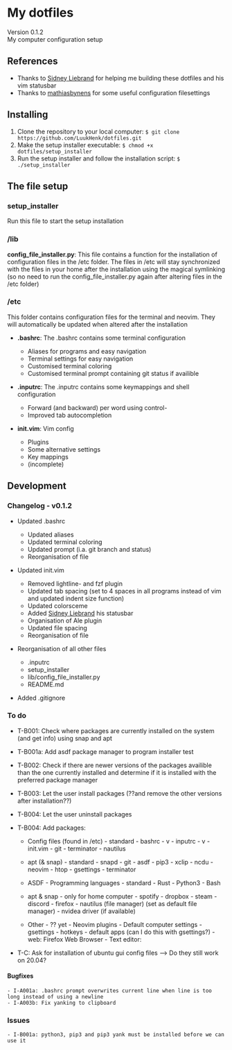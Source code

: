 # My dotfiles
Version 0.1.2 <br />
My computer configuration setup

## References
- Thanks to [Sidney Liebrand](https://github.com/SidOfc) for helping me building these dotfiles and his vim statusbar
- Thanks to [mathiasbynens](https://github.com/mathiasbynens/dotfiles) for some useful configuration filesettings

## Installing
1. Clone the repository to your local computer: `$ git clone https://github.com/LuukHenk/dotfiles.git`
2. Make the setup installer executable: `$ chmod +x dotfiles/setup_installer`
3. Run the setup installer and follow the installation script: `$ ./setup_installer`

## The file setup
### setup_installer
Run this file to start the setup installation

### /lib
**config_file_installer.py**: This file contains a function for the installation of configuration files in the /etc folder. The files in /etc will stay synchronized with the files in your home after the installation using the magical symlinking (so no need to run the config_file_installer.py again after altering files in the /etc folder)


### /etc
This folder contains configuration files for the terminal and neovim. They will automatically be updated when altered after the installation

* **.bashrc**: The .bashrc contains some terminal configuration
    * Aliases for programs and easy navigation
    * Terminal settings for easy navigation
    * Customised terminal coloring
    * Customised terminal prompt containing git status if availible

* **.inputrc**: The .inputrc contains some keymappings and shell configuration
    * Forward (and backward) per word using control-<arrowkeys>
    * Improved tab autocompletion

* **init.vim**: Vim config
	* Plugins
	* Some alternative settings
	* Key mappings
    * (incomplete)

## Development

### Changelog - v0.1.2
- Updated .bashrc
	- Updated aliases
	- Updated terminal coloring
	- Updated prompt (i.a. git branch and status)
	- Reorganisation of file

- Updated init.vim
	- Removed lightline- and fzf plugin
	- Updated tab spacing (set to 4 spaces in all programs instead of vim and updated indent size function)
	- Updated colorsceme
	- Added [Sidney Liebrand](https://github.com/SidOfc/dotfiles) his statusbar
	- Organisation of Ale plugin
	- Updated file spacing
	- Reorganisation of file

- Reorganisation of all other files
	- .inputrc
	- setup_installer
	- lib/config_file_installer.py
	- README.md

- Added .gitignore

### To do
- T-B001: Check where packages are currently installed on the system (and get info) using snap and apt
- T-B001a: Add asdf package manager to program installer test
- T-B002: Check if there are newer versions of the packages availible than the one currently installed and determine if it is installed with the preferred package manager
- T-B003: Let the user install packages (??and remove the other versions after installation??)
- T-B004: Let the user uninstall packages
- T-B004: Add packages:
	- Config files (found in /etc) - standard
			- bashrc - v
			- inputrc - v
			- init.vim
			- git
			- terminator
			- nautilus


	- apt (& snap) - standard
			- snapd
			- git
			- asdf
			- pip3
			- xclip
			- ncdu
			- neovim
			- htop
			- gsettings
			- terminator

	- ASDF - Programming languages - standard
			- Rust
			- Python3
			- Bash

	- apt & snap - only for home computer
			- spotify
			- dropbox
			- steam
			- discord
			- firefox
			- nautilus (file manager) (set as default file manager)
			- nvidea driver (if available)

	- Other - ?? yet
			- Neovim plugins
			- Default computer settings
				- gsettings
					- hotkeys
				- default apps (can I do this with gsettings?)
					- web: Firefox Web Browser
					- Text editor:

- T-C: Ask for installation of ubuntu gui config files --> Do they still work on 20.04?

#### Bugfixes
	- I-A001a: .bashrc prompt overwrites current line when line is too long instead of using a newline
	- I-A003b: Fix yanking to clipboard

### Issues
	- I-B001a: python3, pip3 and pip3 yank must be installed before we can use it



